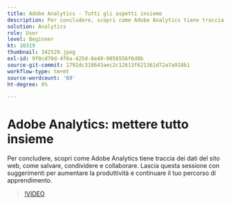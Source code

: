 ```yaml
---
title: Adobe Analytics - Tutti gli aspetti insieme
description: Per concludere, scopri come Adobe Analytics tiene traccia dei dati del sito web, come salvare, condividere e collaborare. Lascia questa sessione con suggerimenti per aumentare la tua produttività.
solution: Analytics
role: User
level: Beginner
kt: 10319
thumbnail: 342529.jpeg
exl-id: 9f0cd70d-4f6a-425d-8e49-9056556f6d8b
source-git-commit: 1792dc318643aec2c12613f621361d72a7a918b1
workflow-type: tm+mt
source-wordcount: '69'
ht-degree: 0%

---
```


# Adobe Analytics: mettere tutto insieme

Per concludere, scopri come Adobe Analytics tiene traccia dei dati del sito web, come salvare, condividere e collaborare. Lascia questa sessione con suggerimenti per aumentare la produttività e continuare il tuo percorso di apprendimento.

>[!VIDEO](https://video.tv.adobe.com/v/342529/?quality=12&learn=on)

